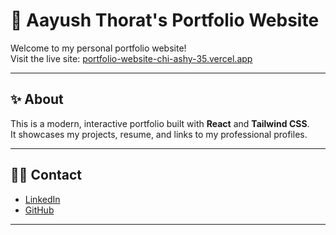 # 🚀 Aayush Thorat's Portfolio Website

Welcome to my personal portfolio website!  
Visit the live site: [portfolio-website-chi-ashy-35.vercel.app](https://portfolio-website-chi-ashy-35.vercel.app/)

---

## ✨ About

This is a modern, interactive portfolio built with **React** and **Tailwind CSS**.  
It showcases my projects, resume, and links to my professional profiles.

---

## 🙋‍♂️ Contact

- [LinkedIn](https://www.linkedin.com/in/aayush-kailas-thorat/)
- [GitHub](https://github.com/aayushthorat27)

---